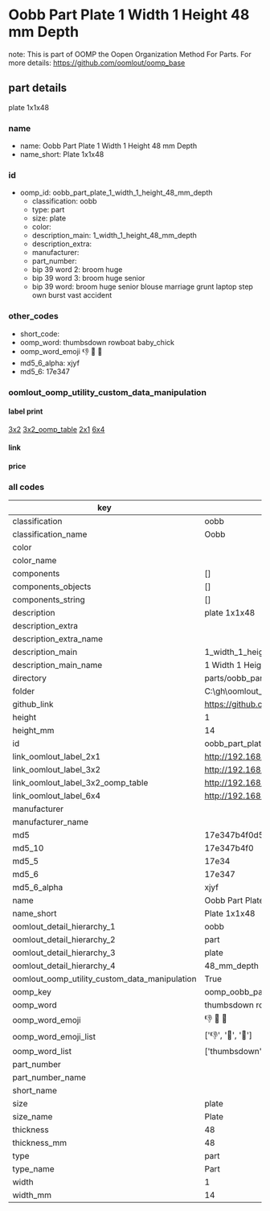 # Oobb Part Plate 1 Width 1 Height 48 mm Depth  

note: This is part of OOMP the Oopen Organization Method For Parts. For more details: https://github.com/oomlout/oomp_base

##  part details
  



plate 1x1x48



### name
* name: Oobb Part Plate 1 Width 1 Height 48 mm Depth
* name_short: Plate 1x1x48 
### id
* oomp_id: oobb_part_plate_1_width_1_height_48_mm_depth
  * classification: oobb
  * type: part
  * size: plate
  * color: 
  * description_main: 1_width_1_height_48_mm_depth
  * description_extra: 
  * manufacturer: 
  * part_number: 
  * bip 39 word 2: broom huge
  * bip 39 word 3: broom huge senior
  * bip 39 word: broom huge senior blouse marriage grunt laptop step own burst vast accident

### other_codes
* short_code: 
* oomp_word: thumbsdown rowboat baby_chick
* oomp_word_emoji :thumbsdown: :rowboat: :baby_chick:
* md5_6_alpha: xjyf
* md5_6: 17e347






### oomlout_oomp_utility_custom_data_manipulation
#### label print
[3x2](http://192.168.1.245:1112/?label=oomp%20xjyf)
[3x2_oomp_table](http://192.168.1.108:1112/?label=oomp%20xjyf)
[2x1](http://192.168.1.242:1112/?label=oomp%20xjyf)
[6x4](http://192.168.1.55:1112/?label=oomp%20xjyf)    

#### link

                              

#### price







### all codes 
| key | value |  
| --- | --- |  
| classification | oobb |  
| classification_name | Oobb |  
| color |  |  
| color_name |  |  
| components | [] |  
| components_objects | [] |  
| components_string | [] |  
| description | plate 1x1x48 |  
| description_extra |  |  
| description_extra_name |  |  
| description_main | 1_width_1_height_48_mm_depth |  
| description_main_name | 1 Width 1 Height 48 mm Depth |  
| directory | parts/oobb_part_plate_1_width_1_height_48_mm_depth |  
| folder | C:\gh\oomlout_oobb_version_4_generated_parts\things\oobb_part_plate_1_width_1_height_48_mm_depth |  
| github_link | https://github.com/oomlout/oomlout_oomp_part_src/tree/main/parts/oobb_part_plate_1_width_1_height_48_mm_depth |  
| height | 1 |  
| height_mm | 14 |  
| id | oobb_part_plate_1_width_1_height_48_mm_depth |  
| link_oomlout_label_2x1 | http://192.168.1.242:1112/?label=oomp%20xjyf |  
| link_oomlout_label_3x2 | http://192.168.1.245:1112/?label=oomp%20xjyf |  
| link_oomlout_label_3x2_oomp_table | http://192.168.1.108:1112/?label=oomp%20xjyf |  
| link_oomlout_label_6x4 | http://192.168.1.55:1112/?label=oomp%20xjyf |  
| manufacturer |  |  
| manufacturer_name |  |  
| md5 | 17e347b4f0d56fa19cc42183875ba8e6 |  
| md5_10 | 17e347b4f0 |  
| md5_5 | 17e34 |  
| md5_6 | 17e347 |  
| md5_6_alpha | xjyf |  
| name | Oobb Part Plate 1 Width 1 Height 48 mm Depth |  
| name_short | Plate 1x1x48  |  
| oomlout_detail_hierarchy_1 | oobb |  
| oomlout_detail_hierarchy_2 | part |  
| oomlout_detail_hierarchy_3 | plate |  
| oomlout_detail_hierarchy_4 | 48_mm_depth |  
| oomlout_oomp_utility_custom_data_manipulation | True |  
| oomp_key | oomp_oobb_part_plate_1_width_1_height_48_mm_depth |  
| oomp_word | thumbsdown rowboat baby_chick |  
| oomp_word_emoji | :thumbsdown: :rowboat: :baby_chick: |  
| oomp_word_emoji_list | [':thumbsdown:', ':rowboat:', ':baby_chick:'] |  
| oomp_word_list | ['thumbsdown', 'rowboat', 'baby_chick'] |  
| part_number |  |  
| part_number_name |  |  
| short_name |  |  
| size | plate |  
| size_name | Plate |  
| thickness | 48 |  
| thickness_mm | 48 |  
| type | part |  
| type_name | Part |  
| width | 1 |  
| width_mm | 14 |  
